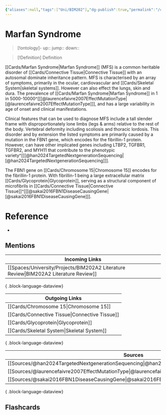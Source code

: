 ```yaml
---
{"aliases":null,"tags":["Uni/BIM202"],"dg-publish":true,"permalink":"/cards/marfan-syndrome/","dgPassFrontmatter":true}
---
```


# Marfan Syndrome

> [!ontology]-
> up:: 
> jump:: 
> down:: 

> [!Definition] Definition

[[Cards/Marfan Syndrome\|Marfan Syndrome]] (MFS) is a common heritable disorder of [[Cards/Connective Tissue\|Connective Tissue]] with an autosomal dominate inheritance pattern. MFS is characterised by an array of symptoms, primarily in the ocular, cardiovascular and [[Cards/Skeletal System\|skeletal systems]]. However can also effect the lungs, skin and dura. The prevalence of [[Cards/Marfan Syndrome\|Marfan Syndrome]] in 1 in 5000-10000^[[[@laurencefaivre2007EffectMutationType\|[@laurencefaivre2007EffectMutationType]]], and has a large variability in age of onset and clinical manifestations. 

Clinical features that can be used to diagnose MFS include a tall slender frame with disproportionately lone limbs (legs & arms) relative to the rest of the body. Vertebral deformity including scoliosis and thoracic lordosis. This disorder and by extension the listed symptoms are primarily caused by a mutation in the FBN1 gene, which encodes for the fibrillin-1 protein. However, can have other implicated genes including LTBP2, TGFBR1, TGFBR2, and MYH11 that contribute to the phenotypic variety^[[[@han2024TargetedNextgenerationSequencing\|[@han2024TargetedNextgenerationSequencing]]].

The FBN1 gene on [[Cards/Chromosome 15\|Chromosome 15]] encodes for the fibrillin-1 protein. With fibrillin-1 being a large extracellular matrix [[Cards/Glycoprotein\|Glycoprotein]], serving as a structural component of microfibrils in [[Cards/Connective Tissue\|Connective Tissue]]^[[[@sakai2016FBN1DiseaseCausingGene\|[@sakai2016FBN1DiseaseCausingGene]]].

# Reference

- 

## Mentions

| Incoming Links                                                                           |
| ---------------------------------------------------------------------------------------- |
| [[Spaces/University/Projects/BIM202A2 Literature Review\|BIM202A2 Literature Review]] |

{ .block-language-dataview}

| Outgoing Links                                    |
| ------------------------------------------------- |
| [[Cards/Chromosome 15\|Chromosome 15]]         |
| [[Cards/Connective Tissue\|Connective Tissue]] |
| [[Cards/Glycoprotein\|Glycoprotein]]           |
| [[Cards/Skeletal System\|Skeletal System]]     |

{ .block-language-dataview}

| Sources                                                                                           |
| ------------------------------------------------------------------------------------------------- |
| [[Sources/@han2024TargetedNextgenerationSequencing\|@han2024TargetedNextgenerationSequencing]] |
| [[Sources/@laurencefaivre2007EffectMutationType\|@laurencefaivre2007EffectMutationType]]       |
| [[Sources/@sakai2016FBN1DiseaseCausingGene\|@sakai2016FBN1DiseaseCausingGene]]                 |

{ .block-language-dataview}

## Flashcards
